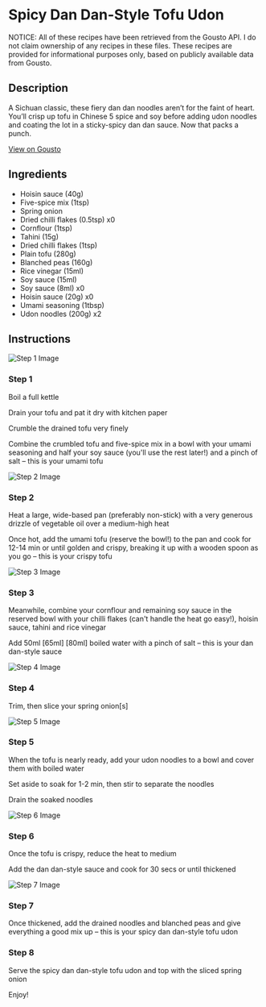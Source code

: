 # Spicy Dan Dan-Style Tofu Udon

NOTICE: All of these recipes have been retrieved from the Gousto API. I do not claim ownership of any recipes in these files. These recipes are provided for informational purposes only, based on publicly available data from Gousto.

## Description

A Sichuan classic, these fiery dan dan noodles aren’t for the faint of heart. You’ll crisp up tofu in Chinese 5 spice and soy before adding udon noodles and coating the lot in a sticky-spicy dan dan sauce. Now that packs a punch.

[View on Gousto](https://www.gousto.co.uk/recipes/cookbook/spicy-dan-dan-style-tofu-udon)

## Ingredients

- Hoisin sauce (40g)
- Five-spice mix (1tsp)
- Spring onion
- Dried chilli flakes (0.5tsp) x0
- Cornflour (1tsp)
- Tahini (15g)
- Dried chilli flakes (1tsp)
- Plain tofu (280g)
- Blanched peas (160g)
- Rice vinegar (15ml)
- Soy sauce (15ml)
- Soy sauce (8ml) x0
- Hoisin sauce (20g) x0
- Umami seasoning (1tbsp)
- Udon noodles (200g) x2

## Instructions

![Step 1 Image](https://production-media.gousto.co.uk/cms/recipe-step-image/step-1-1692958865214-x200.jpg)

### Step 1

Boil a full kettle

Drain your tofu and pat it dry with kitchen paper

Crumble the drained tofu very finely

Combine the crumbled tofu and five-spice mix in a bowl with your umami seasoning and half your soy sauce (you'll use the rest later!) and a pinch of salt  – this is your umami tofu

![Step 2 Image](https://production-media.gousto.co.uk/cms/recipe-step-image/step-2-1692958868048-x200.jpg)

### Step 2

Heat a large, wide-based pan (preferably non-stick) with a very generous drizzle of vegetable oil over a medium-high heat

Once hot, add the umami tofu (reserve the bowl!) to the pan and cook for 12-14 min or until golden and crispy, breaking it up with a wooden spoon as you go – this is your crispy tofu

![Step 3 Image](https://production-media.gousto.co.uk/cms/recipe-step-image/step-3-1692958870904-x200.jpg)

### Step 3

Meanwhile, combine your cornflour and remaining soy sauce in the reserved bowl with your chilli flakes (can't handle the heat go easy!), hoisin sauce, tahini and rice vinegar

Add 50ml <span class="text-purple">[65ml]</span> <span class="text-danger">[80ml]</span> boiled water with a pinch of salt – this is your dan dan-style sauce

![Step 4 Image](https://production-media.gousto.co.uk/cms/recipe-step-image/step-4-1692958875058-x200.jpg)

### Step 4

Trim, then slice your spring onion[s]

![Step 5 Image](https://production-media.gousto.co.uk/cms/recipe-step-image/step-5-1692958879103-x200.jpg)

### Step 5

When the tofu is nearly ready, add your udon noodles to a bowl and cover them with boiled water

Set aside to soak for 1-2 min, then stir to separate the noodles

Drain the soaked noodles

![Step 6 Image](https://production-media.gousto.co.uk/cms/recipe-step-image/step-6-1692958883483-x200.jpg)

### Step 6

Once the tofu is crispy, reduce the heat to medium

Add the dan dan-style sauce and cook for 30 secs or until thickened

![Step 7 Image](https://production-media.gousto.co.uk/cms/recipe-step-image/step-7-1692958887636-x200.jpg)

### Step 7

Once thickened, add the drained noodles and blanched peas and give everything a good mix up – this is your spicy dan dan-style tofu udon

### Step 8

Serve the spicy dan dan-style tofu udon and top with the sliced spring onion

Enjoy!

